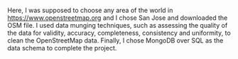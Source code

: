 Here, I was supposed to choose any area of the world in https://www.openstreetmap.org and I chose San Jose and downloaded the OSM file. I used data munging techniques, such as assessing the quality of the data for validity, accuracy, completeness, consistency and uniformity, to clean the OpenStreetMap data. Finally, I chose MongoDB over SQL as the data schema to complete the project.
